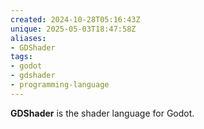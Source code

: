 ```yaml
---
created: 2024-10-28T05:16:43Z
unique: 2025-05-03T18:47:58Z
aliases:
- GDShader
tags:
- godot
- gdshader
- programming-language
---
```


**GDShader** is the shader language for Godot.
